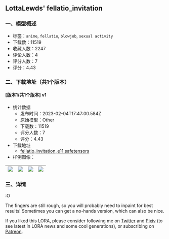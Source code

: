 ## LottaLewds' fellatio_invitation
### 一、模型概述

- 标签：`anime`, `fellatio`, `blowjob`, `sexual activity`
- 下载数：11519
- 收藏人数：2247
- 评论人数：4
- 评分人数：7
- 评分：4.43

### 二、下载地址（共1个版本）

#### [版本1/共1个版本] v1

- 统计数据
  - 发布时间：2023-02-04T17:47:00.584Z
  - 原始模型：Other
  - 下载数：11519
  - 评分人数：7
  - 评分：4.43
- 下载地址
  - [fellatio_invitation_e11.safetensors](https://civitai.com/api/download/models/6952)
- 样例图像：

| <img src="https://image.civitai.com/xG1nkqKTMzGDvpLrqFT7WA/a0d47983-896c-4bb1-cf15-3d0087ce5600/width=450/63605.jpeg" /> | <img src="https://image.civitai.com/xG1nkqKTMzGDvpLrqFT7WA/ec1642ae-3662-4263-8281-0ba0b5657900/width=450/63612.jpeg" /> | <img src="https://image.civitai.com/xG1nkqKTMzGDvpLrqFT7WA/0bb35262-6f36-4a29-9fea-032772960e00/width=450/63611.jpeg" /> | <img src="https://image.civitai.com/xG1nkqKTMzGDvpLrqFT7WA/aee8b294-ed72-46f3-b930-6b0718dd0800/width=450/63610.jpeg" /> |
| ---- | ---- | ---- | ---- |


### 三、详情
<p>:O</p><p>The fingers are still rough, so you will probably need to inpaint for best results! Sometimes you can get a no-hands version, which can also be nice.</p><p>If you liked this LORA, please consider following me on <a target="_blank" rel="ugc" href="https://twitter.com/lewdslotta">Twitter</a> and <a target="_blank" rel="ugc" href="https://www.pixiv.net/en/users/81897676">Pixiv</a> (to see latest in LORA news and some cool generations), or subscribing on <a target="_blank" rel="ugc" href="https://www.patreon.com/lottalewds">Patreon</a>.</p>